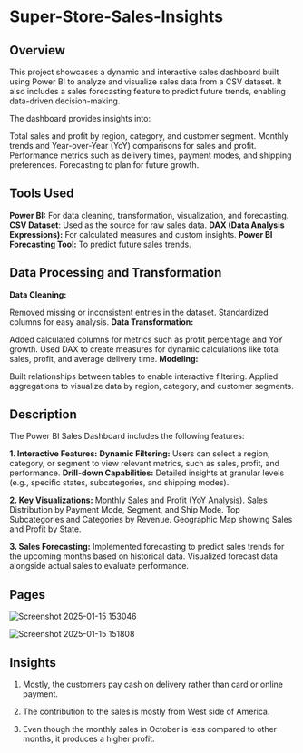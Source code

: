 # Super-Store-Sales-Insights
## Overview
This project showcases a dynamic and interactive sales dashboard built using Power BI to analyze and visualize sales data from a CSV dataset. It also includes a sales forecasting feature to predict future trends, enabling data-driven decision-making.

The dashboard provides insights into:

Total sales and profit by region, category, and customer segment.
Monthly trends and Year-over-Year (YoY) comparisons for sales and profit.
Performance metrics such as delivery times, payment modes, and shipping preferences.
Forecasting to plan for future growth.
## Tools Used
**Power BI:** For data cleaning, transformation, visualization, and forecasting.
**CSV Dataset**: Used as the source for raw sales data.
**DAX (Data Analysis Expressions):** For calculated measures and custom insights.
**Power BI Forecasting Tool:** To predict future sales trends.
## Data Processing and Transformation
**Data Cleaning:**

Removed missing or inconsistent entries in the dataset.
Standardized columns for easy analysis.
**Data Transformation:**

Added calculated columns for metrics such as profit percentage and YoY growth.
Used DAX to create measures for dynamic calculations like total sales, profit, and average delivery time.
**Modeling:**

Built relationships between tables to enable interactive filtering.
Applied aggregations to visualize data by region, category, and customer segments.
## Description
The Power BI Sales Dashboard includes the following features:

**1. Interactive Features:**
**Dynamic Filtering:**
Users can select a region, category, or segment to view relevant metrics, such as sales, profit, and performance.
**Drill-down Capabilities:**
Detailed insights at granular levels (e.g., specific states, subcategories, and shipping modes).

**2. Key Visualizations:**
Monthly Sales and Profit (YoY Analysis).
Sales Distribution by Payment Mode, Segment, and Ship Mode.
Top Subcategories and Categories by Revenue.
Geographic Map showing Sales and Profit by State.

**3. Sales Forecasting:**
Implemented forecasting to predict sales trends for the upcoming months based on historical data.
Visualized forecast data alongside actual sales to evaluate performance.

## Pages

![Screenshot 2025-01-15 153046](https://github.com/user-attachments/assets/60e7dce8-afaf-4d00-a76c-9276b0963a84)

![Screenshot 2025-01-15 151808](https://github.com/user-attachments/assets/06b02895-5fa8-443c-8480-083221d32bdd)

##   Insights

1. Mostly, the customers pay cash on delivery rather than card or online payment.

2. The contribution to the sales is mostly from West side of America.

3. Even though the monthly sales in October is less compared to other months, it produces a higher profit.
